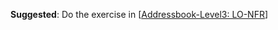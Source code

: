 <panel type="warning" header="`W6.1a` Can explain requirements :star::star:" expanded no-close>
  <include src="../../book/requirements/introduction/unit-inElsewhere-asFlat.md" boilerplate  />
</panel>

<!-- ==================================================================================================== -->

<panel type="warning" header="`W6.1b` Can explain non-functional requirements :star::star:" expanded no-close>
  <include src="../../book/requirements/nonFunctionalRequirements/unit-inElsewhere-asFlat.md" boilerplate  />
  <panel header="{{glyphicon_folder_close}} Evidence" expanded>
  
**Suggested**: Do the exercise in [[Addressbook-Level3: LO-NFR]({{module_org}}/addressbook-level3/blob/master/doc/LearningOutcomes.md#use-non-functional-requirements-lo-nfr)]
   
<include src="submission.md" />
  
  </panel>
</panel>

<!-- ==================================================================================================== -->

<panel type="info" header="`W6.1c` Can explain prioritizing requirements :star::star::star:" expanded no-close>
  <include src="../../book/requirements/prioritizing/unit-inElsewhere-asFlat.md" boilerplate  />
</panel>

<panel type="info" header="`W6.1d` Can explain quality of requirements :star::star::star:" expanded no-close>
  <include src="../../book/requirements/quality/unit-inElsewhere-asFlat.md" boilerplate  />
</panel>
